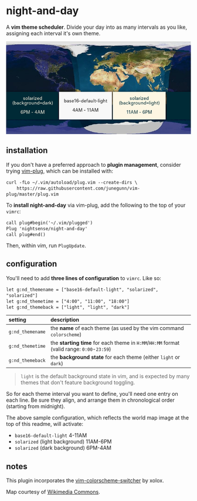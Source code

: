 # night-and-day

A **vim theme scheduler**. Divide your day into as many intervals as you like, assigning each interval it's own theme.

![](map.jpg)

## installation

If you don't have a preferred approach to **plugin management**, consider trying [vim-plug](https://github.com/junegunn/vim-plug), which can be installed with:

~~~
curl -fLo ~/.vim/autoload/plug.vim --create-dirs \
    https://raw.githubusercontent.com/junegunn/vim-plug/master/plug.vim
~~~

To **install night-and-day** via vim-plug, add the following to the top of your `vimrc`:

~~~
call plug#begin('~/.vim/plugged')
Plug 'nightsense/night-and-day'
call plug#end()
~~~

Then, within vim, run `PlugUpdate`.

## configuration

You'll need to add **three lines of configuration** to `vimrc`. Like so:

```
let g:nd_themename = ["base16-default-light", "solarized", "solarized"]
let g:nd_themetime = ["4:00", "11:00", "18:00"]
let g:nd_themeback = ["light", "light", "dark"]
```

setting          | description
:----------------|:-----------
`g:nd_themename` | the **name** of each theme (as used by the vim command `colorscheme`)
`g:nd_themetime` | the **starting time** for each theme in `H:MM`/`HH:MM` format (valid range: `0:00`-`23:59`)
`g:nd_themeback` | the **background state** for each theme (either `light` or `dark`)

> `light` is the default background state in vim, and is expected by many themes that don't feature background toggling.

So for each theme interval you want to define, you'll need one entry on each line. Be sure they align, and arrange them in chronological order (starting from midnight).

The above sample configuration, which reflects the world map image at the top of this readme, will activate:

- `base16-default-light` 4-11AM
- `solarized` (light background) 11AM-6PM
- `solarized` (dark background) 6PM-4AM

## notes

This plugin incorporates the [vim-colorscheme-switcher](https://github.com/xolox/vim-colorscheme-switcher) by xolox.

Map courtesy of [Wikimedia Commons](https://commons.wikimedia.org/wiki/File:Daylight_Map,_nonscientific_(0900_UTC).jpg).

